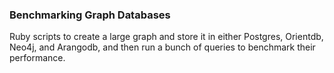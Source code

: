 ### Benchmarking Graph Databases

Ruby scripts to create a large graph and store it in either Postgres, Orientdb, Neo4j, and Arangodb, and then run a bunch of queries to benchmark their performance.
